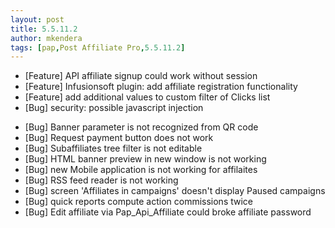 ```yaml
---
layout: post
title: 5.5.11.2
author: mkendera
tags: [pap,Post Affiliate Pro,5.5.11.2]
---
```


- [Feature] API affiliate signup could work without session 
- [Feature] Infusionsoft plugin: add affiliate registration functionality
- [Feature] add additional values to custom filter of Clicks list
- [Bug] security: possible javascript injection

<!--more-->

- [Bug] Banner parameter is not recognized from QR code
- [Bug] Request payment button does not work
- [Bug] Subaffiliates tree filter is not editable
- [Bug] HTML banner preview in new window is not working
- [Bug] new Mobile application is not working for affilaites
- [Bug] RSS feed reader is not working
- [Bug] screen 'Affiliates in campaigns' doesn't display Paused campaigns
- [Bug] quick reports compute action commissions twice
- [Bug] Edit affiliate via Pap_Api_Affiliate could broke affiliate password
